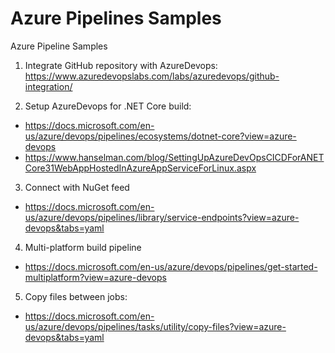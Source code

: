 # Azure Pipelines Samples
Azure Pipeline Samples

1. Integrate GitHub repository with AzureDevops: https://www.azuredevopslabs.com/labs/azuredevops/github-integration/

2. Setup AzureDevops for .NET Core build: 
- https://docs.microsoft.com/en-us/azure/devops/pipelines/ecosystems/dotnet-core?view=azure-devops
- https://www.hanselman.com/blog/SettingUpAzureDevOpsCICDForANETCore31WebAppHostedInAzureAppServiceForLinux.aspx

3. Connect with NuGet feed
- https://docs.microsoft.com/en-us/azure/devops/pipelines/library/service-endpoints?view=azure-devops&tabs=yaml

4. Multi-platform build pipeline
- https://docs.microsoft.com/en-us/azure/devops/pipelines/get-started-multiplatform?view=azure-devops

5. Copy files between jobs:
- https://docs.microsoft.com/en-us/azure/devops/pipelines/tasks/utility/copy-files?view=azure-devops&tabs=yaml